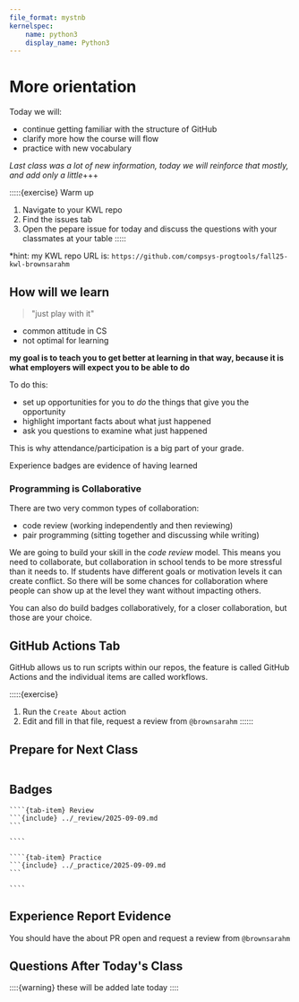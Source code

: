 ```yaml
---
file_format: mystnb
kernelspec:
    name: python3
    display_name: Python3
---
```



# More orientation

Today we will: 
- continue getting familiar with the structure of GitHub
- clarify more how the course will flow
- practice with new vocabulary

*Last class was a lot of new information, today we will reinforce that mostly, and add only a little*+++

:::::{exercise} Warm up
1. Navigate to your KWL repo 
2. Find the issues tab
3. Open the pepare issue for today and discuss the questions with your classmates at your table
:::::

*hint: my KWL repo URL is: `https://github.com/compsys-progtools/fall25-kwl-brownsarahm`


## How will we learn


> "just play with it"

- common attitude in CS
- not optimal for learning

**my goal is to teach you to get better at learning in that way, because it is what employers will expect you to be able to do**

To do this:
- set up opportunities for you to *do* the things that give you the opportunity
- highlight important facts about what just happened
- ask you questions to examine what just happened


This is why attendance/participation is a big part of your grade. 

Experience badges are evidence of having learned



### Programming is Collaborative



There are two very common types of collaboration:
- code review (working independently and then reviewing)
- pair programming (sitting together and discussing while writing)


We are going to build your skill in the *code review* model.  This means you need to collaborate, but collaboration in school tends to be more stressful than it needs to. If students have different goals or motivation levels it can create conflict.  So there will be some chances for collaboration where people can show up at the level they want without impacting others.  

You can also do build badges collaboratively, for a closer collaboration, but those are your choice.


## GitHub Actions Tab  

GitHub allows us to run scripts within our repos, the feature is called GitHub Actions and the individual items are called workflows.

:::::{exercise}
1. Run the `Create About` action
1. Edit and fill in that file, request a review from `@brownsarahm`
::::::



## Prepare for Next Class 

```{include} ../_prepare/2025-09-11.md
```

## Badges

`````{tab-set}
````{tab-item} Review
```{include} ../_review/2025-09-09.md
```

````

````{tab-item} Practice
```{include} ../_practice/2025-09-09.md
```

````
`````



## Experience Report Evidence

You should have the about PR open and request a review from `@brownsarahm`

## Questions After Today's Class 

::::{warning}
these will be added late today
::::